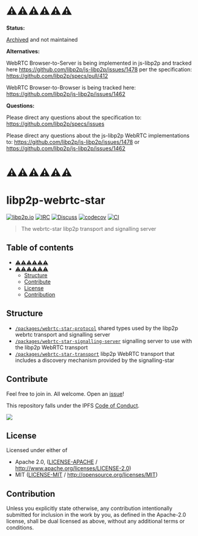 # ⚠️⚠️⚠️⚠️⚠️⚠️ <!-- omit in toc -->
**Status:**

[Archived](https://github.com/libp2p/github-mgmt/pull/80) and not maintained

**Alternatives:**

WebRTC Browser-to-Server is being implemented in js-libp2p and tracked here https://github.com/libp2p/js-libp2p/issues/1478 per the specification: https://github.com/libp2p/specs/pull/412

WebRTC Browser-to-Browser is being tracked here: https://github.com/libp2p/js-libp2p/issues/1462

**Questions:**

Please direct any questions about the specification to: https://github.com/libp2p/specs/issues

Please direct any questions about the js-libp2p WebRTC implementations to:
https://github.com/libp2p/js-libp2p/issues/1478 or
https://github.com/libp2p/js-libp2p/issues/1462
# ⚠️⚠️⚠️⚠️⚠️⚠️ <!-- omit in toc -->

# libp2p-webrtc-star <!-- omit in toc -->

[![libp2p.io](https://img.shields.io/badge/project-libp2p-yellow.svg?style=flat-square)](http://libp2p.io/)
[![IRC](https://img.shields.io/badge/freenode-%23libp2p-yellow.svg?style=flat-square)](http://webchat.freenode.net/?channels=%23libp2p)
[![Discuss](https://img.shields.io/discourse/https/discuss.libp2p.io/posts.svg?style=flat-square)](https://discuss.libp2p.io)
[![codecov](https://img.shields.io/codecov/c/github/libp2p/js-libp2p-webrtc-star.svg?style=flat-square)](https://codecov.io/gh/libp2p/js-libp2p-webrtc-star)
[![CI](https://img.shields.io/github/workflow/status/libp2p/js-libp2p-interfaces/test%20&%20maybe%20release/master?style=flat-square)](https://github.com/libp2p/js-libp2p-webrtc-star/actions/workflows/js-test-and-release.yml)

> The webrtc-star libp2p transport and signalling server

## Table of contents <!-- omit in toc -->

- [⚠️⚠️⚠️⚠️⚠️⚠️](#️️️️️️)
- [⚠️⚠️⚠️⚠️⚠️⚠️](#️️️️️️-1)
  - [Structure](#structure)
  - [Contribute](#contribute)
  - [License](#license)
  - [Contribution](#contribution)

## Structure

- [`/packages/webrtc-star-protocol`](./packages/webrtc-star-protocol) shared types used by the libp2p webrtc transport and signalling server
- [`/packages/webrtc-star-signalling-server`](./packages/webrtc-star-signalling-server) signalling server to use with the libp2p WebRTC transport
- [`/packages/webrtc-star-transport`](./packages/webrtc-star-transport) libp2p WebRTC transport that includes a discovery mechanism provided by the signalling-star

## Contribute

Feel free to join in. All welcome. Open an [issue](https://github.com/libp2p/js-interfaces/issues)!

This repository falls under the IPFS [Code of Conduct](https://github.com/ipfs/community/blob/master/code-of-conduct.md).

[![](https://cdn.rawgit.com/jbenet/contribute-ipfs-gif/master/img/contribute.gif)](https://github.com/ipfs/community/blob/master/contributing.md)

## License

Licensed under either of

- Apache 2.0, ([LICENSE-APACHE](LICENSE-APACHE) / <http://www.apache.org/licenses/LICENSE-2.0>)
- MIT ([LICENSE-MIT](LICENSE-MIT) / <http://opensource.org/licenses/MIT>)

## Contribution

Unless you explicitly state otherwise, any contribution intentionally submitted for inclusion in the work by you, as defined in the Apache-2.0 license, shall be dual licensed as above, without any additional terms or conditions.
